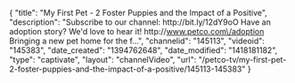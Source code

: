 {
    "title": "My First Pet - 2 Foster Puppies and the Impact of a Positive",
    "description": "Subscribe to our channel: http:\/\/bit.ly\/12dY9oO Have an adoption story? We'd love to hear it! http:\/\/www.petco.com\/adoption Bringing a new pet home for the f...",
    "channelid": "145113",
    "videoid": "145383",
    "date_created": "1394762648",
    "date_modified": "1418181182",
    "type": "captivate",
    "layout": "channelVideo",
    "url": "\/petco-tv\/my-first-pet-2-foster-puppies-and-the-impact-of-a-positive\/145113-145383"
}